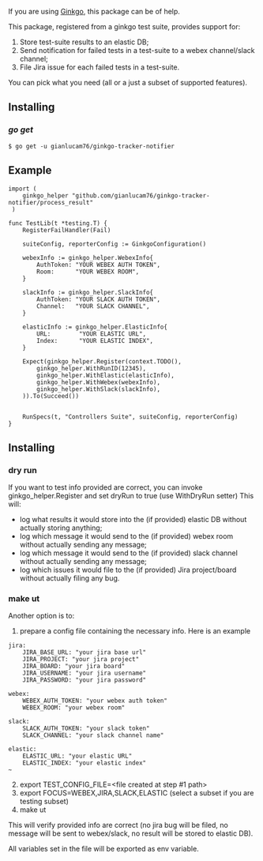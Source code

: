 If you are using [Ginkgo](https://onsi.github.io/ginkgo), this package can be of help.

This package, registered from a ginkgo test suite, provides support for:
1. Store test-suite results to an elastic DB;
2. Send notification for failed tests in a test-suite to a webex channel/slack channel;
3. File Jira issue for each failed tests in a test-suite.

You can pick what you need (all or a just a subset of supported features).

## Installing

### *go get*

    $ go get -u gianlucam76/ginkgo-tracker-notifier

## Example

```
import (
 	ginkgo_helper "github.com/gianlucam76/ginkgo-tracker-notifier/process_result"
 )
```

```
func TestLib(t *testing.T) {
	RegisterFailHandler(Fail)

	suiteConfig, reporterConfig := GinkgoConfiguration()

 	webexInfo := ginkgo_helper.WebexInfo{
		AuthToken: "YOUR WEBEX AUTH TOKEN",
		Room:      "YOUR WEBEX ROOM",
	}

	slackInfo := ginkgo_helper.SlackInfo{
		AuthToken: "YOUR SLACK AUTH TOKEN",
		Channel:   "YOUR SLACK CHANNEL",
	}
  
 	elasticInfo := ginkgo_helper.ElasticInfo{
		URL:        "YOUR ELASTIC URL",
		Index:      "YOUR ELASTIC INDEX",
	}
  
	Expect(ginkgo_helper.Register(context.TODO(),
		ginkgo_helper.WithRunID(12345),         
		ginkgo_helper.WithElastic(elasticInfo),
		ginkgo_helper.WithWebex(webexInfo),
		ginkgo_helper.WithSlack(slackInfo),
	)).To(Succeed())


	RunSpecs(t, "Controllers Suite", suiteConfig, reporterConfig)
}
```

## Installing

### dry run

If you want to test info provided are correct, you can invoke ginkgo_helper.Register and set dryRun to true (use WithDryRun setter)
This will:
- log what results it would store into the (if provided) elastic DB without actually storing anything;
- log which message it would send to the (if provided) webex room without actually sending any message;
- log which message it would send to the (if provided) slack channel without actually sending any message;
- log which issues it would file to the (if provided) Jira project/board without actually filing any bug.

### make ut

Another option is to:

1. prepare a config file containing the necessary info. Here is an example
```
jira:
    JIRA_BASE_URL: "your jira base url"
    JIRA_PROJECT: "your jira project"
    JIRA_BOARD: "your jira board"
    JIRA_USERNAME: "your jira username"
    JIRA_PASSWORD: "your jira password"

webex:
    WEBEX_AUTH_TOKEN: "your webex auth token"
    WEBEX_ROOM: "your webex room"

slack:
    SLACK_AUTH_TOKEN: "your slack token"
    SLACK_CHANNEL: "your slack channel name"

elastic:
    ELASTIC_URL: "your elastic URL"
    ELASTIC_INDEX: "your elastic index"
~                             
```
2. export TEST_CONFIG_FILE=<file created at step #1 path>
3. export FOCUS=WEBEX,JIRA,SLACK,ELASTIC (select a subset if you are testing subset)
4. make ut

This will verify provided info are correct (no jira bug will be filed, no message will be sent to webex/slack, no result will be stored to elastic DB).

All variables set in the file will be exported as env variable.

